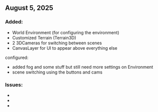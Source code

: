 
## August 5, 2025


### Added:
- World Environment (for configuring the environment)
- Customized Terrain (Terrain3D)
- 2 3DCameras for switching between scenes
- CanvasLayer for UI to appear above everything else

configured:
- added fog and some stuff but still need more settings on Environment
- scene switching using the buttons and cams

### Issues:
- 
- 
- 